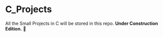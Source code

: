 # C_Projects
All the Small Projects in C will be stored in this repo. <b>Under Construction Edition.</b> 🚧 
